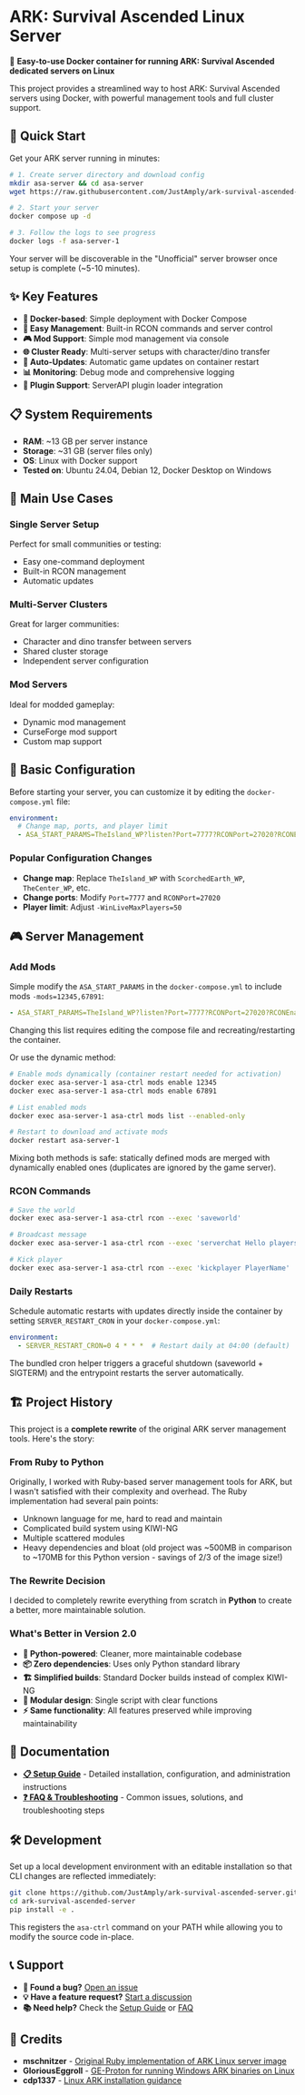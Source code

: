 # ARK: Survival Ascended Linux Server

🦕 **Easy-to-use Docker container for running ARK: Survival Ascended dedicated servers on Linux**

This project provides a streamlined way to host ARK: Survival Ascended servers using Docker, with powerful management tools and full cluster support.

## 🚀 Quick Start

Get your ARK server running in minutes:

```bash
# 1. Create server directory and download config
mkdir asa-server && cd asa-server
wget https://raw.githubusercontent.com/JustAmply/ark-survival-ascended-server/main/docker-compose.yml

# 2. Start your server
docker compose up -d

# 3. Follow the logs to see progress
docker logs -f asa-server-1
```

Your server will be discoverable in the "Unofficial" server browser once setup is complete (~5-10 minutes).

## ✨ Key Features

- **🐳 Docker-based**: Simple deployment with Docker Compose
- **🔧 Easy Management**: Built-in RCON commands and server control
- **🎮 Mod Support**: Simple mod management via console
- **🌐 Cluster Ready**: Multi-server setups with character/dino transfer
- **🔄 Auto-Updates**: Automatic game updates on container restart
- **📊 Monitoring**: Debug mode and comprehensive logging
- **🔌 Plugin Support**: ServerAPI plugin loader integration

## 📋 System Requirements

- **RAM**: ~13 GB per server instance
- **Storage**: ~31 GB (server files only)
- **OS**: Linux with Docker support
- **Tested on**: Ubuntu 24.04, Debian 12, Docker Desktop on Windows

## 🎯 Main Use Cases

### Single Server Setup
Perfect for small communities or testing:
- Easy one-command deployment
- Built-in RCON management
- Automatic updates

### Multi-Server Clusters  
Great for larger communities:
- Character and dino transfer between servers
- Shared cluster storage
- Independent server configuration

### Mod Servers
Ideal for modded gameplay:
- Dynamic mod management
- CurseForge mod support
- Custom map support

## 🔧 Basic Configuration

Before starting your server, you can customize it by editing the `docker-compose.yml` file:

```yaml
environment:
  # Change map, ports, and player limit
  - ASA_START_PARAMS=TheIsland_WP?listen?Port=7777?RCONPort=27020?RCONEnabled=True -WinLiveMaxPlayers=50
```

### Popular Configuration Changes

- **Change map**: Replace `TheIsland_WP` with `ScorchedEarth_WP`, `TheCenter_WP`, etc.
- **Change ports**: Modify `Port=7777` and `RCONPort=27020`
- **Player limit**: Adjust `-WinLiveMaxPlayers=50`

## 🎮 Server Management

### Add Mods

Simple modify the `ASA_START_PARAMS` in the `docker-compose.yml` to include mods `-mods=12345,67891`:
```yaml
- ASA_START_PARAMS=TheIsland_WP?listen?Port=7777?RCONPort=27020?RCONEnabled=True -WinLiveMaxPlayers=50 -mods=12345,67891
```

Changing this list requires editing the compose file and recreating/restarting the container.

Or use the dynamic method:
```bash
# Enable mods dynamically (container restart needed for activation)
docker exec asa-server-1 asa-ctrl mods enable 12345
docker exec asa-server-1 asa-ctrl mods enable 67891

# List enabled mods
docker exec asa-server-1 asa-ctrl mods list --enabled-only

# Restart to download and activate mods
docker restart asa-server-1
```

Mixing both methods is safe: statically defined mods are merged with dynamically enabled ones (duplicates are ignored by the game server).

### RCON Commands
```bash
# Save the world
docker exec asa-server-1 asa-ctrl rcon --exec 'saveworld'

# Broadcast message
docker exec asa-server-1 asa-ctrl rcon --exec 'serverchat Hello players!'

# Kick player
docker exec asa-server-1 asa-ctrl rcon --exec 'kickplayer PlayerName'
```

### Daily Restarts
Schedule automatic restarts with updates directly inside the container by setting `SERVER_RESTART_CRON` in your `docker-compose.yml`:
```yaml
environment:
  - SERVER_RESTART_CRON=0 4 * * *  # Restart daily at 04:00 (default)
```
The bundled cron helper triggers a graceful shutdown (saveworld + SIGTERM) and the entrypoint restarts the server automatically.

## 🏗️ Project History

This project is a **complete rewrite** of the original ARK server management tools. Here's the story:

### From Ruby to Python

Originally, I worked with Ruby-based server management tools for ARK, but I wasn't satisfied with their complexity and overhead. The Ruby implementation had several pain points:

- Unknown language for me, hard to read and maintain
- Complicated build system using KIWI-NG
- Multiple scattered modules
- Heavy dependencies and bloat (old project was ~500MB in comparison to ~170MB for this Python version - savings of 2/3 of the image size!)

### The Rewrite Decision

I decided to completely rewrite everything from scratch in **Python** to create a better, more maintainable solution.

### What's Better in Version 2.0

- **🐍 Python-powered**: Cleaner, more maintainable codebase
- **📦 Zero dependencies**: Uses only Python standard library
- **🏗️ Simplified builds**: Standard Docker builds instead of complex KIWI-NG
- **🧩 Modular design**: Single script with clear functions
- **⚡ Same functionality**: All features preserved while improving maintainability

## 📖 Documentation

- **[📋 Setup Guide](SETUP.md)** - Detailed installation, configuration, and administration instructions
- **[❓ FAQ & Troubleshooting](FAQ.md)** - Common issues, solutions, and troubleshooting steps

## 🛠️ Development

Set up a local development environment with an editable installation so that CLI changes are reflected immediately:

```bash
git clone https://github.com/JustAmply/ark-survival-ascended-server.git
cd ark-survival-ascended-server
pip install -e .
```

This registers the `asa-ctrl` command on your PATH while allowing you to modify the source code in-place.

## 📞 Support

- **🐛 Found a bug?** [Open an issue](https://github.com/JustAmply/ark-survival-ascended-server/issues)
- **💡 Have a feature request?** [Start a discussion](https://github.com/JustAmply/ark-survival-ascended-server/discussions)
- **📚 Need help?** Check the [Setup Guide](SETUP.md) or [FAQ](FAQ.md)

## 🙏 Credits

- **mschnitzer** - [Original Ruby implementation of ARK Linux server image](https://github.com/mschnitzer/ark-survival-ascended-linux-container-image)
- **GloriousEggroll** - [GE-Proton for running Windows ARK binaries on Linux](https://github.com/GloriousEggroll/proton-ge-custom)
- **cdp1337** - [Linux ARK installation guidance](https://github.com/cdp1337/ARKSurvivalAscended-Linux)
